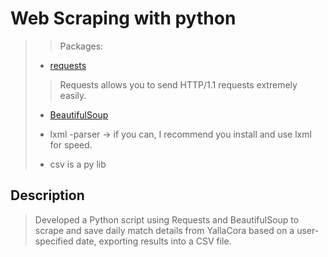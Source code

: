 # Web Scraping with python

>
>> Packages:
>
> * [requests](https://pypi.org/project/requests/)
>
>> Requests allows you to send HTTP/1.1 requests extremely easily.
>
> * [BeautifulSoup](https://beautiful-soup-4.readthedocs.io/en/latest/)
>
> * lxml -parser ->  if you can, I recommend you install and use lxml for speed.
>
> * csv is a py lib
>
## Description
>  Developed a Python script using Requests and BeautifulSoup to scrape and save daily match details from YallaCora based on a user-specified date, exporting results into a CSV file.
